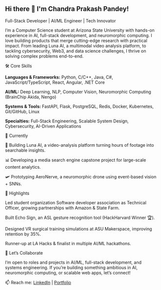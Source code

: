 ## Hi there 👋 I'm Chandra Prakash Pandey!

Full-Stack Developer | AI/ML Engineer | Tech Innovator

I’m a Computer Science student at Arizona State University with hands-on experience in AI, full-stack development, and neuromorphic computing. I love building products that merge cutting-edge research with practical impact. From leading Luna AI, a multimodal video analysis platform, to tackling cybersecurity, Web3, and data science challenges, I thrive on solving complex problems end-to-end.

🛠️ Core Skills

**Languages & Frameworks:** Python, C/C++, Java, C#, JavaScript/TypeScript, React, Angular, .NET Core

**AI/ML:** Deep Learning, NLP, Computer Vision, Neuromorphic Computing (BrainChip Akida, Nengo)

**Systems & Tools:** FastAPI, Flask, PostgreSQL, Redis, Docker, Kubernetes, Git/GitHub, Linux

**Specialties:** Full-Stack Engineering, Scalable System Design, Cybersecurity, AI-Driven Applications

📌 Currently

🧠 Building Luna AI, a video-analysis platform turning hours of footage into searchable insights.

📊 Developing a media search engine capstone project for large-scale content analytics.

🛩️ Prototyping AeroNerve, a neuromorphic drone using event-based vision + SNNs.

🎯 Highlights

Led student organization Software developer association as Technical Officer, growing partnerships with Amazon & State Farm.

Built Echo Sign, an ASL gesture recognition tool (HackHarvard Winner 🏆).

Designed VR surgical training simulations at ASU Makerspace, improving retention by 35%.

Runner-up at LA Hacks & finalist in multiple AI/ML hackathons.

🤝 Let’s Collaborate

I’m open to roles and projects in AI/ML, full-stack development, and systems engineering. If you’re building something ambitious in AI, neuromorphic computing, or scalable web apps, let’s connect!


📫 Reach me: [LinkedIn](https://www.linkedin.com/in/chandra-prakash-pandey-536564256/) | [Portfolio](https://cpandey.com/)

<!--
**cprakash64/cprakash64** is a ✨ _special_ ✨ repository because its `README.md` (this file) appears on your GitHub profile.

Here are some ideas to get you started:

- 🔭 I’m currently working on ...
- 🌱 I’m currently learning ...
- 👯 I’m looking to collaborate on ...
- 🤔 I’m looking for help with ...
- 💬 Ask me about ...
- 📫 How to reach me: ...
- 😄 Pronouns: ...
- ⚡ Fun fact: ...
-->
